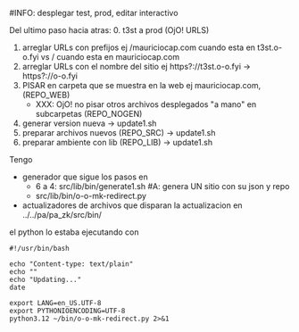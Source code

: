 #INFO: desplegar test, prod, editar interactivo

Del ultimo paso hacia atras:
0. t3st a prod (OjO! URLS)
1. arreglar URLs con prefijos ej /mauriciocap.com cuando esta en t3st.o-o.fyi vs / cuando esta en mauriciocap.com
2. arreglar URLs con el nombre del sitio ej https?://t3st.o-o.fyi -> https?://o-o.fyi
3. PISAR en carpeta que se muestra en la web ej mauriciocap.com, (REPO_WEB)
   * XXX: OjO! no pisar otros archivos desplegados "a mano" en subcarpetas (REPO_NOGEN)
4. generar version nueva -> update1.sh
5. preparar archivos nuevos (REPO_SRC) -> update1.sh
6. preparar ambiente con lib (REPO_LIB) -> update1.sh

Tengo
* generador que sigue los pasos en 
   * 6 a 4: src/lib/bin/generate1.sh #A: genera UN sitio con su json y repo
   * src/lib/bin/o-o-mk-redirect.py
* actualizadores de archivos que disparan la actualizacion en ../../pa/pa_zk/src/bin/

el python lo estaba ejecutando con
~~~
#!/usr/bin/bash

echo "Content-type: text/plain"
echo ""
echo "Updating..."
date

export LANG=en_US.UTF-8
export PYTHONIOENCODING=UTF-8
python3.12 ~/bin/o-o-mk-redirect.py 2>&1
~~~
